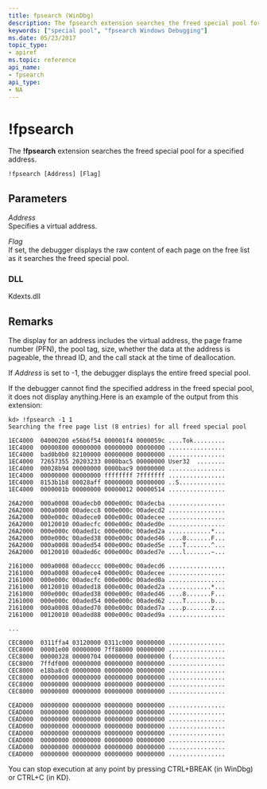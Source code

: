 ```yaml
---
title: fpsearch (WinDbg)
description: The fpsearch extension searches the freed special pool for a specified address.
keywords: ["special pool", "fpsearch Windows Debugging"]
ms.date: 05/23/2017
topic_type:
- apiref
ms.topic: reference
api_name:
- fpsearch
api_type:
- NA
---
```


#  !fpsearch


The **!fpsearch** extension searches the freed special pool for a specified address.

```dbgcmd
!fpsearch [Address] [Flag]
```

## Parameters


<span id="_______Address______"></span><span id="_______address______"></span><span id="_______ADDRESS______"></span> *Address*   
Specifies a virtual address.

<span id="_______Flag______"></span><span id="_______flag______"></span><span id="_______FLAG______"></span> *Flag*   
If set, the debugger displays the raw content of each page on the free list as it searches the freed special pool.

### DLL

Kdexts.dll

 

## Remarks

The display for an address includes the virtual address, the page frame number (PFN), the pool tag, size, whether the data at the address is pageable, the thread ID, and the call stack at the time of deallocation.

If *Address* is set to -1, the debugger displays the entire freed special pool.

If the debugger cannot find the specified address in the freed special pool, it does not display anything.Here is an example of the output from this extension:

```dbgcmd
kd> !fpsearch -1 1
Searching the free page list (8 entries) for all freed special pool

1EC4000  04000200 e56b6f54 000001f4 0000059c ....Tok.........
1EC4000  00000800 00000000 00000000 00000000 ................
1EC4000  bad0b0b0 82100000 00000000 00000000 ................
1EC4000  72657355 20203233 0000bac5 00000000 User32  ........
1EC4000  00028b94 00000000 0000bac9 00000000 ................
1EC4000  00000000 00000000 ffffffff 7fffffff ................
1EC4000  8153b1b8 00028aff 00000000 00000000 ..S.............
1EC4000  0000001b 00000000 00000012 00000514 ................

26A2000  000a0008 00adecb0 000e000c 00adecba ................
26A2000  000a0008 00adecc8 000e000c 00adecd2 ................
26A2000  000e000c 00adece0 000e000c 00adecee ................
26A2000  00120010 00adecfc 000e000c 00aded0e ................
26A2000  000e000c 00aded1c 000e000c 00aded2a ............*...
26A2000  000e000c 00aded38 000e000c 00aded46 ....8.......F...
26A2000  000a0008 00aded54 000e000c 00aded5e ....T.......^...
26A2000  00120010 00aded6c 000e000c 00aded7e ....l.......~...

2161000  000a0008 00adeccc 000e000c 00adecd6 ................
2161000  000a0008 00adece4 000e000c 00adecee ................
2161000  000e000c 00adecfc 000e000c 00aded0a ................
2161000  00120010 00aded18 000e000c 00aded2a ............*...
2161000  000e000c 00aded38 000e000c 00aded46 ....8.......F...
2161000  000e000c 00aded54 000e000c 00aded62 ....T.......b...
2161000  000a0008 00aded70 000e000c 00aded7a ....p.......z...
2161000  00120010 00aded88 000e000c 00aded9a ................

...

CEC8000  0311ffa4 03120000 0311c000 00000000 ................
CEC8000  00001e00 00000000 7ff88000 00000000 ................
CEC8000  00000328 00000704 00000000 00000000 (...............
CEC8000  7ffdf000 00000000 00000000 00000000 ................
CEC8000  e18ba8c0 00000000 00000000 00000000 ................
CEC8000  00000000 00000000 00000000 00000000 ................
CEC8000  00000000 00000000 00000000 00000000 ................
CEC8000  00000000 00000000 00000000 00000000 ................

CEAD000  00000000 00000000 00000000 00000000 ................
CEAD000  00000000 00000000 00000000 00000000 ................
CEAD000  00000000 00000000 00000000 00000000 ................
CEAD000  00000000 00000000 00000000 00000000 ................
CEAD000  00000000 00000000 00000000 00000000 ................
CEAD000  00000000 00000000 00000000 00000000 ................
CEAD000  00000000 00000000 00000000 00000000 ................
CEAD000  00000000 00000000 00000000 00000000 ................
```

You can stop execution at any point by pressing CTRL+BREAK (in WinDbg) or CTRL+C (in KD).

 

 






